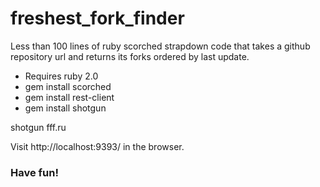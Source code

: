 freshest_fork_finder
====================

Less than 100 lines of ruby scorched strapdown code that takes a github repository url and returns its forks ordered by last update.

* Requires ruby 2.0
* gem install scorched
* gem install rest-client
* gem install shotgun

shotgun fff.ru

Visit http://localhost:9393/ in the browser.

### Have fun!

